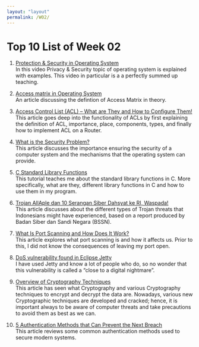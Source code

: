 ```yaml
---
layout: "layout"
permalink: /W02/
---
```


# Top 10 List of Week 02

1. [Protection & Security in Operating System](https://youtu.be/DKb7KhfoZmU)<br>
In this video Privacy & Security topic of operating system is explained with examples. This video in particular is a a perfectly summed up teaching.

2. [Access matrix in Operating System](https://www.geeksforgeeks.org/access-matrix-in-operating-system/)<br>
An article discussing the defintion of Access Matrix in theory. 

3. [Access Control List (ACL) – What are They and How to Configure Them!](https://www.ittsystems.com/access-control-list-acl/)<br>
This article goes deep into the functionality of ACLs by first explaining the definition of ACL, importance, place, components, types, and finally how to implement ACL on a Router.

4. [What is the Security Problem?](https://padakuu.com/article/149-what-is-the-security-problem)<br>
This article discusses the importance ensuring the security of a computer system and the mechanisms that the operating system can provide. 

5. [C Standard Library Functions](https://www.programiz.com/c-programming/library-function)<br>
This tutorial teaches me about the standard library functions in C. More specifically, what are they, different library functions in C and how to use them in my program.

6. [Trojan AllAple dan 10 Serangan Siber Dahsyat ke RI, Waspada!](https://www.cnbcindonesia.com/tech/20210306144357-37-228309/trojan-allaple-dan-10-serangan-siber-dahsyat-ke-ri-waspada)<br>
This article discusses about the different types of Trojan threats that Indonesians might have experienced, based on a report produced by Badan Siber dan Sandi Negara (BSSN).

7. [What Is Port Scanning and How Does It Work?](https://www.makeuseof.com/what-is-port-scanning/)<br>
This article explores what port scanning is and how it affects us. Prior to this, I did not know the consequences of leaving my port open.

8. [DoS vulnerability found in Eclipse Jetty](https://www.scmagazine.com/home/security-news/dos-vulnerability-found-in-eclipse-jetty/)<br>
I have used Jetty and know a lot of people who do, so no wonder that this vulnerability is called a “close to a digital nightmare”.

9. [Overview of Cryptography Techniques](https://www.educba.com/cryptography-techniques/)<br>
This article has seen what Cryptography and various Cryptography techniques to encrypt and decrypt the data are. Nowadays, various new Cryptographic techniques are developed and cracked; hence, it is important always to be aware of computer threats and take precautions to avoid them as best as we can. 

10. [5 Authentication Methods that Can Prevent the Next Breach](https://www.idrnd.ai/5-authentication-methods-that-can-prevent-the-next-breach/)<br>
This article reviews some common authentication methods used to secure modern systems.
